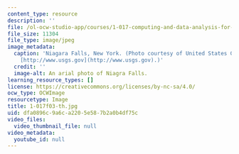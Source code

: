 ```yaml
---
content_type: resource
description: ''
file: /ol-ocw-studio-app/courses/1-017-computing-and-data-analysis-for-environmental-applications-fall-2003/dfa0896c9a6ca2205e587b2a0b4df75c_1-017f03-th.jpg
file_size: 11304
file_type: image/jpeg
image_metadata:
  caption: 'Niagara Falls, New York. (Photo courtesy of United States Geological Survey:
    [http://www.usgs.gov](http://www.usgs.gov).)'
  credit: ''
  image-alt: An arial photo of Niagra Falls.
learning_resource_types: []
license: https://creativecommons.org/licenses/by-nc-sa/4.0/
ocw_type: OCWImage
resourcetype: Image
title: 1-017f03-th.jpg
uid: dfa0896c-9a6c-a220-5e58-7b2a0b4df75c
video_files:
  video_thumbnail_file: null
video_metadata:
  youtube_id: null
---
```

